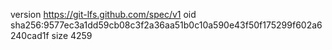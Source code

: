 version https://git-lfs.github.com/spec/v1
oid sha256:9577ec3a1dd59cb08c3f2a36aa51b0c10a590e43f50f175299f602a6240cad1f
size 4259
